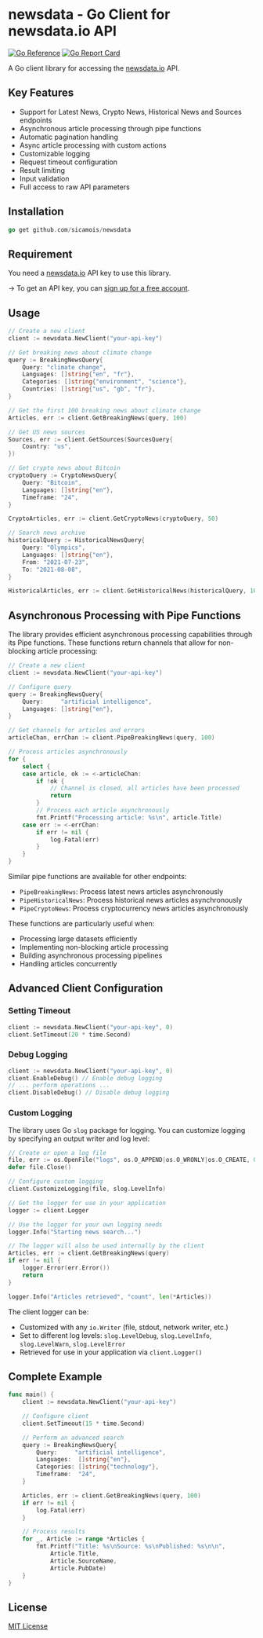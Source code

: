 # newsdata - Go Client for newsdata.io API

[![Go Reference](https://pkg.go.dev/badge/github.com/sicamois/newsdata.svg)](https://pkg.go.dev/github.com/sicamois/newsdata)
[![Go Report Card](https://goreportcard.com/badge/github.com/sicamois/newsdata)](https://goreportcard.com/report/github.com/sicamois/newsdata)

A Go client library for accessing the [newsdata.io](https://newsdata.io) API.

## Key Features

- Support for Latest News, Crypto News, Historical News and Sources endpoints
- Asynchronous article processing through pipe functions
- Automatic pagination handling
- Async article processing with custom actions
- Customizable logging
- Request timeout configuration
- Result limiting
- Input validation
- Full access to raw API parameters

## Installation

```go
go get github.com/sicamois/newsdata
```

## Requirement

You need a [newsdata.io](https://newsdata.io) API key to use this library.

→ To get an API key, you can [sign up for a free account](https://newsdata.io/register).

## Usage

```go
// Create a new client
client := newsdata.NewClient("your-api-key")

// Get breaking news about climate change
query := BreakingNewsQuery{
    Query: "climate change",
    Languages: []string{"en", "fr"},
    Categories: []string{"environment", "science"},
    Countries: []string{"us", "gb", "fr"},
}

// Get the first 100 breaking news about climate change
Articles, err := client.GetBreakingNews(query, 100)

// Get US news sources
Sources, err := client.GetSources(SourcesQuery{
    Country: "us",
})

// Get crypto news about Bitcoin
cryptoQuery := CryptoNewsQuery{
    Query: "Bitcoin",
    Languages: []string{"en"},
    Timeframe: "24",
}

CryptoArticles, err := client.GetCryptoNews(cryptoQuery, 50)

// Search news archive
historicalQuery := HistoricalNewsQuery{
    Query: "Olympics",
    Languages: []string{"en"},
    From: "2021-07-23",
    To: "2021-08-08",
}

HistoricalArticles, err := client.GetHistoricalNews(historicalQuery, 100)
```

## Asynchronous Processing with Pipe Functions

The library provides efficient asynchronous processing capabilities through its Pipe functions. These functions return channels that allow for non-blocking article processing:

```go
// Create a new client
client := newsdata.NewClient("your-api-key")

// Configure query
query := BreakingNewsQuery{
    Query:     "artificial intelligence",
    Languages: []string{"en"},
}

// Get channels for articles and errors
articleChan, errChan := client.PipeBreakingNews(query, 100)

// Process articles asynchronously
for {
    select {
    case article, ok := <-articleChan:
        if !ok {
            // Channel is closed, all articles have been processed
            return
        }
        // Process each article asynchronously
        fmt.Printf("Processing article: %s\n", article.Title)
    case err := <-errChan:
        if err != nil {
            log.Fatal(err)
        }
    }
}
```

Similar pipe functions are available for other endpoints:

- `PipeBreakingNews`: Process latest news articles asynchronously
- `PipeHistoricalNews`: Process historical news articles asynchronously
- `PipeCryptoNews`: Process cryptocurrency news articles asynchronously

These functions are particularly useful when:

- Processing large datasets efficiently
- Implementing non-blocking article processing
- Building asynchronous processing pipelines
- Handling articles concurrently

## Advanced Client Configuration

### Setting Timeout

```go
client := newsdata.NewClient("your-api-key", 0)
client.SetTimeout(20 * time.Second)
```

### Debug Logging

```go
client := newsdata.NewClient("your-api-key", 0)
client.EnableDebug() // Enable debug logging
// ... perform operations ...
client.DisableDebug() // Disable debug logging
```

### Custom Logging

The library uses Go `slog` package for logging. You can customize logging by specifying an output writer and log level:

```go
// Create or open a log file
file, err := os.OpenFile("logs", os.O_APPEND|os.O_WRONLY|os.O_CREATE, 0644)
defer file.Close()

// Configure custom logging
client.CustomizeLogging(file, slog.LevelInfo)

// Get the logger for use in your application
logger := client.Logger

// Use the logger for your own logging needs
logger.Info("Starting news search...")

// The logger will also be used internally by the client
Articles, err := client.GetBreakingNews(query)
if err != nil {
    logger.Error(err.Error())
    return
}

logger.Info("Articles retrieved", "count", len(*Articles))
```

The client logger can be:

- Customized with any `io.Writer` (file, stdout, network writer, etc.)
- Set to different log levels: `slog.LevelDebug`, `slog.LevelInfo`, `slog.LevelWarn`, `slog.LevelError`
- Retrieved for use in your application via `client.Logger()`

## Complete Example

```go
func main() {
    client := newsdata.NewClient("your-api-key")

    // Configure client
    client.SetTimeout(15 * time.Second)

    // Perform an advanced search
    query := BreakingNewsQuery{
        Query:     "artificial intelligence",
        Languages:  []string{"en"},
        Categories: []string{"technology"},
        Timeframe:  "24",
    }

    Articles, err := client.GetBreakingNews(query, 100)
    if err != nil {
        log.Fatal(err)
    }

    // Process results
    for _, Article := range *Articles {
        fmt.Printf("Title: %s\nSource: %s\nPublished: %s\n\n",
            Article.Title,
            Article.SourceName,
            Article.PubDate)
    }
}
```

## License

[MIT License](LICENSE)
